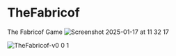 # TheFabricof
The Fabricof Game
![Screenshot 2025-01-17 at 11 32 17](https://github.com/user-attachments/assets/27fb396e-aec5-4675-970e-326492a9f9a5)


![TheFabricof-v0 0 1](https://github.com/user-attachments/assets/1a995a6d-1b9d-452f-a75c-7d5e1e711086)
